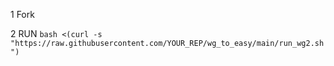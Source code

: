 1 Fork  

2 RUN ```bash <(curl -s "https://raw.githubusercontent.com/YOUR_REP/wg_to_easy/main/run_wg2.sh")```
